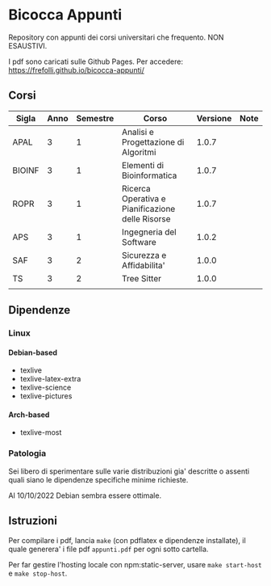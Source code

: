 # Bicocca Appunti

Repository con appunti dei corsi universitari che frequento. NON ESAUSTIVI.

I pdf sono caricati sulle Github Pages. Per accedere: https://frefolli.github.io/bicocca-appunti/

## Corsi

| Sigla | Anno | Semestre | Corso | Versione | Note |
| --- | --- | --- | --- | --- | --- |
| APAL | 3 | 1 | Analisi e Progettazione di Algoritmi | 1.0.7 |  |
| BIOINF | 3 | 1 | Elementi di Bioinformatica | 1.0.7 |  |
| ROPR | 3 | 1 | Ricerca Operativa e Pianificazione delle Risorse | 1.0.7 |  |
| APS | 3 | 1 | Ingegneria del Software | 1.0.2 |  |
| SAF | 3 | 2 | Sicurezza e Affidabilita' | 1.0.0 |  |
| TS | 3 | 2 | Tree Sitter | 1.0.0 |
|  |  |  |  |  |

## Dipendenze

### Linux

#### Debian-based

 - texlive
 - texlive-latex-extra
 - texlive-science
 - texlive-pictures

#### Arch-based

 - texlive-most

### Patologia

Sei libero di sperimentare sulle varie distribuzioni gia' descritte o assenti quali siano le dipendenze specifiche minime richieste.

Al 10/10/2022 Debian sembra essere ottimale.

## Istruzioni

Per compilare i pdf, lancia `make` (con pdflatex e dipendenze installate), il quale generera' i file pdf `appunti.pdf` per ogni sotto cartella.

Per far gestire l'hosting locale con npm:static-server, usare `make start-host` e `make stop-host`.
